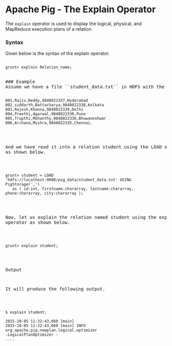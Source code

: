 Apache Pig - The Explain Operator
=============================================
The ``explain`` operator is used to display the logical, physical, and MapReduce execution plans of a relation.

### Syntax
Given below is the syntax of the explain operator.
<pre><code>
grunt> explain Relation_name;
</code><pre>

### Example
Assume we have a file ``student_data.txt`` in HDFS with the following content.
<pre><code>
001,Rajiv,Reddy,9848022337,Hyderabad
002,siddarth,Battacharya,9848022338,Kolkata
003,Rajesh,Khanna,9848022339,Delhi
004,Preethi,Agarwal,9848022330,Pune
005,Trupthi,Mohanthy,9848022336,Bhuwaneshwar
006,Archana,Mishra,9848022335,Chennai.
</code></pre>
And we have read it into a relation student using the LOAD operator as shown below.
<pre><code>
grunt> student = LOAD 'hdfs://localhost:9000/pig_data/student_data.txt' USING PigStorage(',')
   as ( id:int, firstname:chararray, lastname:chararray, phone:chararray, city:chararray );
</code></pre>   
Now, let us explain the relation named student using the explain operator as shown below.
<pre><code>
grunt> explain student;
</code></pre>
Output

It will produce the following output.

<pre><code>
$ explain student;

2015-10-05 11:32:43,660 [main]
2015-10-05 11:32:43,660 [main] INFO  org.apache.pig.newplan.logical.optimizer
.LogicalPlanOptimizer -
....
</code></pre>
